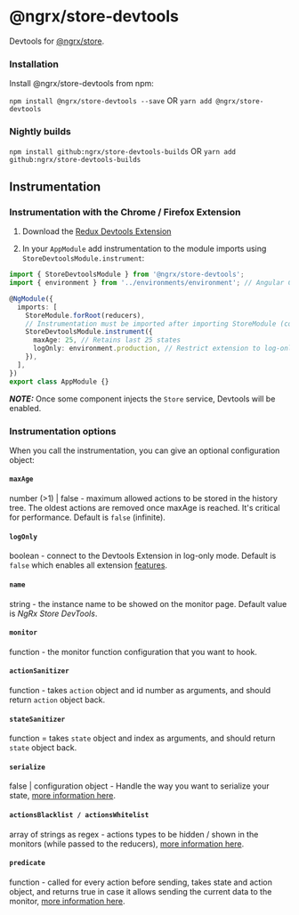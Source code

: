 # @ngrx/store-devtools

Devtools for [@ngrx/store](../store/README.md).

### Installation

Install @ngrx/store-devtools from npm:

`npm install @ngrx/store-devtools --save` OR `yarn add @ngrx/store-devtools`

### Nightly builds

`npm install github:ngrx/store-devtools-builds` OR `yarn add github:ngrx/store-devtools-builds`

## Instrumentation

### Instrumentation with the Chrome / Firefox Extension

1.  Download the [Redux Devtools Extension](https://github.com/zalmoxisus/redux-devtools-extension/)

2.  In your `AppModule` add instrumentation to the module imports using `StoreDevtoolsModule.instrument`:

```ts
import { StoreDevtoolsModule } from '@ngrx/store-devtools';
import { environment } from '../environments/environment'; // Angular CLI environemnt

@NgModule({
  imports: [
    StoreModule.forRoot(reducers),
    // Instrumentation must be imported after importing StoreModule (config is optional)
    StoreDevtoolsModule.instrument({
      maxAge: 25, // Retains last 25 states
      logOnly: environment.production, // Restrict extension to log-only mode
    }),
  ],
})
export class AppModule {}
```

**_NOTE:_** Once some component injects the `Store` service, Devtools will be enabled.

### Instrumentation options

When you call the instrumentation, you can give an optional configuration object:

#### `maxAge`

number (>1) | false - maximum allowed actions to be stored in the history tree. The oldest actions are removed once maxAge is reached. It's critical for performance. Default is `false` (infinite).

#### `logOnly`

boolean - connect to the Devtools Extension in log-only mode. Default is `false` which enables all extension [features](https://github.com/zalmoxisus/redux-devtools-extension/blob/master/docs/API/Arguments.md#features).

#### `name`

string - the instance name to be showed on the monitor page. Default value is _NgRx Store DevTools_.

#### `monitor`

function - the monitor function configuration that you want to hook.

#### `actionSanitizer`

function - takes `action` object and id number as arguments, and should return `action` object back.

#### `stateSanitizer`

function = takes `state` object and index as arguments, and should return `state` object back.

#### `serialize`

false | configuration object - Handle the way you want to serialize your state, [more information here](https://github.com/zalmoxisus/redux-devtools-extension/blob/master/docs/API/Arguments.md#serialize).

#### `actionsBlacklist / actionsWhitelist`

array of strings as regex - actions types to be hidden / shown in the monitors (while passed to the reducers), [more information here](https://github.com/zalmoxisus/redux-devtools-extension/blob/master/docs/API/Arguments.md#actionsblacklist--actionswhitelist).

#### `predicate`

function - called for every action before sending, takes state and action object, and returns true in case it allows sending the current data to the monitor, [more information here](https://github.com/zalmoxisus/redux-devtools-extension/blob/master/docs/API/Arguments.md#predicate).
